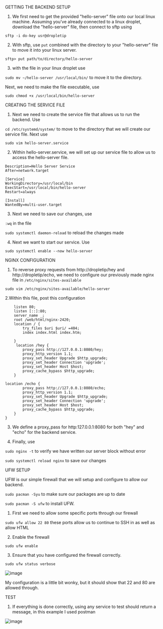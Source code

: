 GETTING THE BACKEND SETUP

1. We first need to get the provided "hello-server" file onto our local linux machine. Assuming you've already
connected to a linux droplet, download the "hello-server" file, then connect to sftp using

```sftp -i do-key usr@dropletip```

2. With sftp, use ```put``` combined with the directory to your "hello-server" file to 
move it into your linux server. 

```sftp> put path/to/directory/hello-server```

3. with the file in your linux droplet use 


```sudo mv ~/hello-server /usr/local/bin/``` to move it to the directory.

Next, we need to make the file executable, use 

```sudo chmod +x /usr/local/bin/hello-server```

CREATING THE SERVICE FILE

1. Next we need to create the service file that allows us to run the backend. Use

```cd /etc/systemd/system/``` to move to the directory that we will create our service file. Next use

```sudo vim hello-server.service```

2. Within hello-server.service, we will set up our service file to allow us to access the hello-server file. 

```[Unit]
Description=Hello Server Service
After=network.target

[Service]
WorkingDirectory=/usr/local/bin
ExecStart=/usr/local/bin/hello-server
Restart=always

[Install]
WantedBy=multi-user.target
```

3. Next we need to save our changes, use

```:wq``` in the file

```sudo systemctl daemon-reload``` to reload the changes made

4. Next we want to start our service. Use

```sudo systemctl enable --now hello-server```

NGINX CONFIGURATION 

1. To reverse proxy requests from http://dropletip/hey and http://dropletip/echo, 
we need to configure our previously made nginx file in ```/etc/nginx/sites-available```

```sudo vim /etc/nginx/sites-available/hello-server```

2.Within this file, post this configuration

```server {
    listen 80;
    listen [::]:80;
    server_name _;
    root /web/html/nginx-2420;
    location / {
        try_files $uri $uri/ =404;
        index index.html index.htm;

    }
     location /hey {
        proxy_pass http://127.0.0.1:8080/hey;
        proxy_http_version 1.1;
        proxy_set_header Upgrade $http_upgrade;
        proxy_set_header Connection 'upgrade';
        proxy_set_header Host $host;
        proxy_cache_bypass $http_upgrade;
    }
                                                                             location /echo {
        proxy_pass http://127.0.0.1:8080/echo;
        proxy_http_version 1.1;
        proxy_set_header Upgrade $http_upgrade;
        proxy_set_header Connection 'upgrade';
        proxy_set_header Host $host;
        proxy_cache_bypass $http_upgrade;
    }                                                                   }
```

3. We define a proxy_pass for http:127.0.0.1:8080 for both "hey" and "echo" for the backend service.

4. Finally, use 

```sudo nginx -t``` to verify we have written our server block without error

```sudo systemctl reload nginx``` to save our changes

UFW SETUP

UFW is our simple firewall that we will setup and configure to allow our backend. 

```sudo pacman -Syu``` to make sure our packages are up to date

```sudo pacman -S ufw``` to install UFW.

1. First we need to allow some specific ports through our firewall

```sudo ufw allow 22 80``` these ports allow us to continue to SSH in as well as allow HTML

2. Enable the firewall 

```sudo ufw enable```

3. Ensure that you have configured the firewall correctly. 

```sudo ufw status verbose```

![image](https://github.com/Ckwasnik/nginx-2420/assets/148382824/97199be4-1f21-4b27-a669-1fdd5be1b80e)

My configuration is a little bit wonky, but it should show that 22 and 80 are allowed through.

TEST

1. If everything is done correctly, using any service to test should return a message, in this example I used postman

![image](https://github.com/Ckwasnik/nginx-2420/assets/148382824/1917a11c-bd1a-4125-8bae-fd7be62f08e1)








